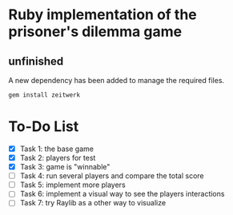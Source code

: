 # Ruby implementation of the prisoner's dilemma game

## unfinished

A new dependency has been added to manage the required files.

```terminal
gem install zeitwerk
```

# To-Do List

- [x] Task 1: the base game
- [x] Task 2: players for test
- [x] Task 3: game is "winnable"
- [ ] Task 4: run several players and compare the total score
- [ ] Task 5: implement more players
- [ ] Task 6: implement a visual way to see the players interactions
- [ ] Task 7: try Raylib as a other way to visualize
